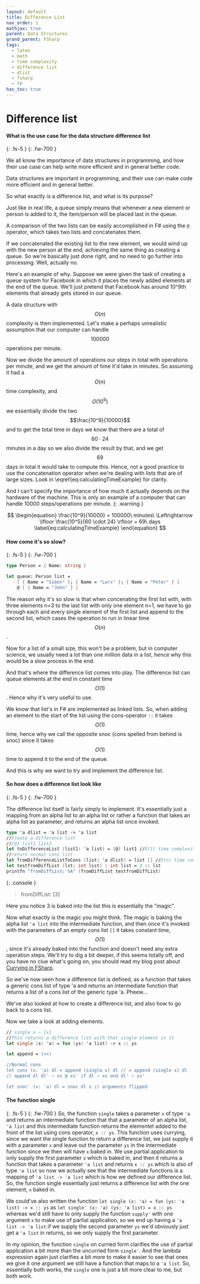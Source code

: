 ```yaml
---
layout: default
title: Difference List
nav_order: 1
mathjax: true
parent: Data Structures
grand_parent: FSharp
tags: 
  - latex
  - math
  - time complexity
  - difference list
  - dlist
  - fsharp
  - f#
has_toc: true
---
```


# Difference list


#### What is the use case for the data structure difference list
{: .fs-5 }
{: .fw-700 }

We all know the importance of data structures in programming, and how their use case can help write more efficient and in general better code.

Data structures are important in programming, and their use can make code more efficient and in general better.

So what exactly is a difference list, and what is its purpose?

Just like in real life, a queue simply means that whenever a new element or person is added to it, the item/person will be placed last in the queue. 


A comparison of the two lists can be easily accomplished in F# using the `@` operator, which takes two lists and concatenates them. 

If we concatenated the existing list to the new element, we would wind up with the new person at the end, achieving the same thing as creating a queue. So we're basically just done right, and no need to go further into processing. Well, actually no.

Here's an example of why. Suppose we were given the task of creating a queue system for Facebook in which it places the newly added elements at the end of the queue. We'll just pretend that Facebook has around 10^9th elements that already gets stored in our queue. 

A data structure with $$O(n)$$ complexity is then implemented. Let's make a perhaps unrealistic assumption that our computer can handle $$100000$$ operations per minute.

Now we divide the amount of operations our steps in total with operations per minute, and we get the amount of time it'd take in minutes. So assuming it had a $$O(n)$$ time complexity, and $$O(10^9)$$ we essentially divide the two $$\frac{10^9}{10000}$$ and to get the total time in days we know that there are a total of $$60 \cdot 24$$ minutes in a day so we also divide the result by that, and we get $$69$$ days in total it would take to compute this. Hence, not a good practice to use the concatenation operator when we're dealing with lists that are of large sizes. Look in \eqref{eq:calculatingTimeExample} for clarity.

And I can't specify the importance of how much it actually depends on the hardware of the machine. This is only an example of a computer that can handle 10000 steps/operations per minute. 
{: .warning }


$$
\begin{equation}
\frac{10^9}{10000} = 100000\ minutes\ \Leftrightarrow \lfloor \frac{10^5}{60 \cdot 24} \rfloor = 69\ days
\label{eq:calculatingTimeExample}
\end{equation}
$$

#### How come it's so slow?
{: .fs-5 }
{: .fw-700 }

```fsharp
type Person = { Name: string }

let queue: Person list =
    [ { Name = "Simon" }; { Name = "Lars" }; { Name = "Peter" } ]
    @ [ { Name = "John" } ]
```

The reason why it's so slow is that when concenating the first list with, with three elements n=3 to the last list with only one element n=1, we have to go through each and every single element of the first list and append to the second list, which cases the operation to run in linear time $$O(n)$$. 

Now for a list of a small size, this won't be a problem, but in computer science, we usually need a lot than one million data in a list, hence why this would be a slow process in the end. 

And that's where the difference list comes into play. The difference list can queue elements at the end in constant time $$O(1)$$. Hence why it's very useful to use. 

We know that list's in F# are implemented as linked lists. So, when adding an element to the start of the list using the cons-operator `::` it takes $$O(1)$$ time, hence why we call the opposite snoc (cons spelled from behind is snoc) since it takes $$O(1)$$ time to append it to the end of the queue. 

And this is why we want to try and implement the difference list. 

#### So how does a difference list look like
{: .fs-5 }
{: .fw-700 }

The difference list itself is fairly simply to implement. It's essentially just a mapping from an alpha list to an alpha list or rather a function that takes an alpha list as parameter, and returns an alpha list once invoked. 
```fsharp
type 'a dlist = 'a list -> 'a list
//Create a difference list
//(@) list1 list2
let toDifferenceList (list1: 'a list) = (@) list1 //O(1) time complexity
//return normal cons list
let fromDifferenceListToCons (list: 'a dlist) = list [] //O(n) time complexity
let testfromDiffList (lst: int list) : int list = 3 :: lst
printfn "fromDiffList: %A" (fromDiffList testfromDiffList)
```

{: .console }
> fromDiffList: [3]

Here you notice 3 is baked into the list this is essentially the "magic". 

Now what exactly is the magic you might think. The magic is baking the alpha list `'a list` into the intermediate function, and then once it's invoked with the parameters of an empty cons list `[]` it takes constant time, $$O(1)$$, since it's already baked into the function and doesn't need any extra operation steps. We'll try to dig a bit deeper, if this seems totally off, and you have no clue what's going on, you should read my blog post about [Currying in FSharp](https://simonsejse.github.io/blog/programming/fsharp/currying/).

So we've now seen how a difference list is defined, as a function that takes a generic cons list of type 'a and returns an intermediate function that returns a list of a cons list of the generic type 'a. Pheew...

We've also looked at how to create a difference list, and also how to go back to a cons list.

Now we take a look at adding elements.
```fsharp
// single x ~ [x] 
//This returns a difference list with that single element in it 
let single (x: 'a) = fun (ys: 'a list) -> x :: ys

let append = (<<)

//Normal cons
let cons (x: 'a) dl = append (single x) dl // = append (single x) dl
// append dl dl' ~ xs @ xs' if dl ~ xs and dl' ~ xs'

let snoc' (x: 'a) dl = snoc dl x // arguments flipped
```

#### The function single
{: .fs-5 }
{: .fw-700 }
So, the function `single` takes a parameter `x` of type `'a` and returns an intermediate function that that a parameter of an alpha list, `'a list` and this intermediate function returns the elementet added to the front of the list using cons operator, `x :: ys`. This function uses currying, since we want the single function to return a difference list, we just supply it with a parameter `x` and leave out the parameter `ys` in the intermediate function since we then will have `x` baked in. We use partial application to only supply the first parameter `x` which is baked in, and then it returns a function that takes a parameter `'a list` and returns `x :: ys` which is also of type `'a list` so now we actually see that the intermediate functions is a mapping of `'a list -> 'a list` which is how we defined our difference list. So, the function single essentially just returns a difference list with the one element, `x` baked in.

We could've also written the function `let single (x: 'a) = fun (ys: 'a list) -> x :: ys` as `let single' (x: 'a) (ys: 'a list) = x :: ys` whereas we'd still have to only supply the function `supply'` with one argument `x` to make use of partial application, so we end up having a `'a list -> 'a list` if we supply the second parameter `ys` we'd obviously just get a `'a list` in returns, so we only supply the first parameter. 

In my opinion, the function `single` on curried form clarifies the use of partial application a bit more than the uncurried form `single'`. And the lambda expression again just clarifies a bit more to make it easier to see that ones we give it one argument we still have a function that maps to a `'a list`. So, essentially both works, the `single` one is just a bit more clear to me, but both work.
